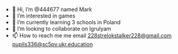 - 👋 Hi, I’m @444677 named Mark 
- 👀 I’m interested in games 
- 🌱 I’m currently learning 3 schools in Poland  
- 💞️ I’m looking to collaborate on Igrulyam 
- 📫 How to reach me me email 228strelokstalker228@gmail.com 
pupils336@sc5pv.ukr.education

<!---
444677/444677 is a ✨ special ✨ repository because its `README.md` (this file) appears on your GitHub profile.
You can click the Preview link to take a look at your changes.
--->
